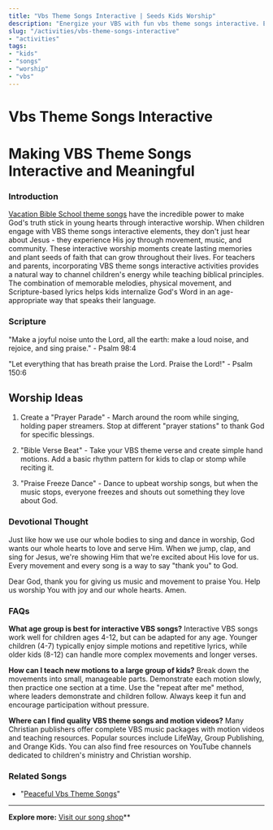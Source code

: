 ```yaml
---
title: "Vbs Theme Songs Interactive | Seeds Kids Worship"
description: "Energize your VBS with fun vbs theme songs interactive. Engaging worship music and activities for summer children's ministry."
slug: "/activities/vbs-theme-songs-interactive"
- "activities"
tags:
- "kids"
- "songs"
- "worship"
- "vbs"
---
```


# Vbs Theme Songs Interactive

# Making VBS Theme Songs Interactive and Meaningful

### Introduction
[Vacation Bible School theme songs](/activities/vacation-bible-school-theme-songs/) have the incredible power to make God's truth stick in young hearts through interactive worship. When children engage with VBS theme songs interactive elements, they don't just hear about Jesus - they experience His joy through movement, music, and community. These interactive worship moments create lasting memories and plant seeds of faith that can grow throughout their lives. For teachers and parents, incorporating VBS theme songs interactive activities provides a natural way to channel children's energy while teaching biblical principles. The combination of memorable melodies, physical movement, and Scripture-based lyrics helps kids internalize God's Word in an age-appropriate way that speaks their language.

### Scripture
"Make a joyful noise unto the Lord, all the earth: make a loud noise, and rejoice, and sing praise." - Psalm 98:4

"Let everything that has breath praise the Lord. Praise the Lord!" - Psalm 150:6

## Worship Ideas
1. Create a "Prayer Parade" - March around the room while singing, holding paper streamers. Stop at different "prayer stations" to thank God for specific blessings.

2. "Bible Verse Beat" - Take your VBS theme verse and create simple hand motions. Add a basic rhythm pattern for kids to clap or stomp while reciting it.

3. "Praise Freeze Dance" - Dance to upbeat worship songs, but when the music stops, everyone freezes and shouts out something they love about God.

### Devotional Thought
Just like how we use our whole bodies to sing and dance in worship, God wants our whole hearts to love and serve Him. When we jump, clap, and sing for Jesus, we're showing Him that we're excited about His love for us. Every movement and every song is a way to say "thank you" to God.

Dear God, thank you for giving us music and movement to praise You. Help us worship You with joy and our whole hearts. Amen.

### FAQs

**What age group is best for interactive VBS songs?**
Interactive VBS songs work well for children ages 4-12, but can be adapted for any age. Younger children (4-7) typically enjoy simple motions and repetitive lyrics, while older kids (8-12) can handle more complex movements and longer verses.

**How can I teach new motions to a large group of kids?**
Break down the movements into small, manageable parts. Demonstrate each motion slowly, then practice one section at a time. Use the "repeat after me" method, where leaders demonstrate and children follow. Always keep it fun and encourage participation without pressure.

**Where can I find quality VBS theme songs and motion videos?**
Many Christian publishers offer complete VBS music packages with motion videos and teaching resources. Popular sources include LifeWay, Group Publishing, and Orange Kids. You can also find free resources on YouTube channels dedicated to children's ministry and Christian worship.

### Related Songs

- "[Peaceful Vbs Theme Songs](/activities/peaceful-vbs-theme-songs/)"

---

**Explore more:** [Visit our song shop](https://seedskidsworship.com/shop)**

<!-- Schema Markup -->
<script type="application/ld+json">
{
  "@context": "https://schema.org",
  "@type": "MusicRecording",
  "name": "Vbs Theme Songs Interactive",
  "byArtist": {
    "@type": "MusicGroup",
    "name": "Seeds Kids Worship"
  },
  "isFamilyFriendly": true,
  "url": "https://seedskidsworship.com/activities/vbs-theme-songs-interactive/"
}
</script>